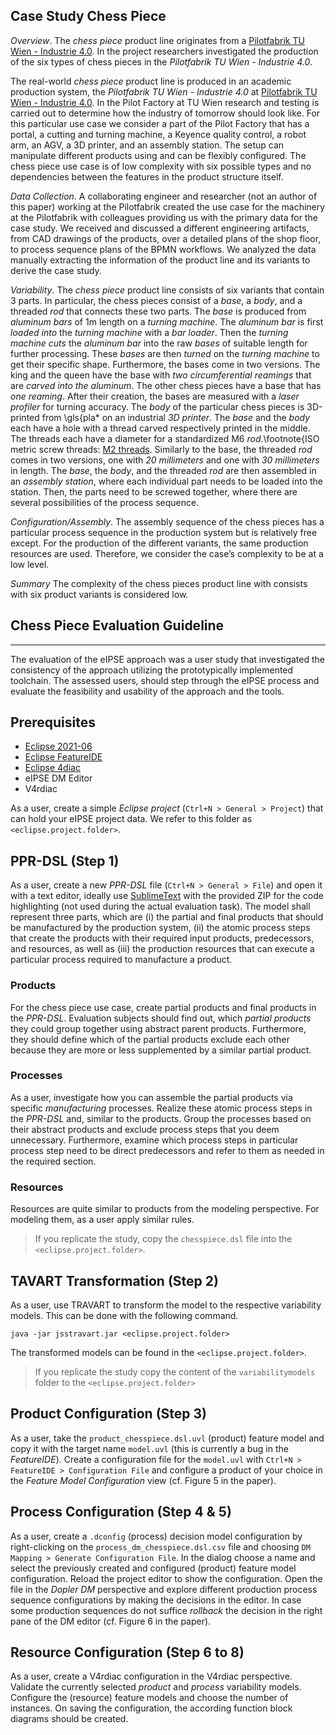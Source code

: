 Case Study Chess Piece
----------------------

*Overview*. The *chess piece* product line originates from a [Pilotfabrik TU Wien - Industrie 4.0](https://www.pilotfabrik.at). In the project researchers investigated the production of the six types of chess pieces in the *Pilotfabrik TU Wien - Industrie 4.0*.

The real-world *chess piece* product line is produced in an academic production system, the *Pilotfabrik TU Wien - Industrie 4.0* at [Pilotfabrik TU Wien - Industrie 4.0](https://www.pilotfabrik.at). In the Pilot Factory at TU Wien research and testing is carried out to determine how the industry of tomorrow should look like. For this particular use case we consider a part of the Pilot Factory that has a portal, a cutting and turning machine, a Keyence quality control, a robot arm, an AGV, a 3D printer, and an assembly station. The setup can manipulate different products using and can be flexibly configured. The chess piece use case is of low complexity with six possible types and no dependencies between the features in the product structure itself.

*Data Collection*. A collaborating engineer and researcher (not an author of this paper) working at the Pilotfabrik created the use case for the machinery at the Pilotfabrik with colleagues providing us with the primary data for the case study. We received and discussed a different engineering artifacts, from CAD drawings of the products, over a detailed plans of the shop floor, to process sequence plans of the BPMN workflows. We analyzed the data manually extracting the information of the product line and its variants to derive the case study.

*Variability*. The *chess piece* product line consists of six variants that contain 3 parts. In particular, the chess pieces consist of a *base*, a *body*, and a threaded *rod* that connects these two parts. The *base* is produced from *aluminum bars* of 1m length on a *turning machine*. The *aluminum bar* is first *loaded into* the *turning machine* with a *bar loader*. Then the *turning machine* *cuts* the *aluminum bar* into the raw *bases* of suitable length for further processing. These *bases* are then *turned* on the *turning machine* to get their specific shape. Furthermore, the bases come in two versions. The king and the queen have the base with *two circumferential reamings* that are *carved into the aluminum*. The other chess pieces have a base that has *one reaming*. After their creation, the bases are measured with a *laser profiler* for turning accuracy. The *body* of the particular chess pieces is 3D-printed from \gls{pla* on an industrial *3D printer*. The *base* and the *body* each have a hole with a thread carved respectively printed in the middle. The threads each have a diameter for a standardized M6 *rod*.\footnote{ISO metric screw threads: [M2 threads](https://w.wiki/_wm23). Similarly to the base, the threaded *rod* comes in two versions, one with *20 millimeters* and one with *30 millimeters* in length. The *base*, the *body*, and the threaded *rod* are then assembled in an *assembly station*, where each individual part needs to be loaded into the station. Then, the parts need to be screwed together, where there are several possibilities of the process sequence.

*Configuration/Assembly*. The assembly sequence of the chess pieces has a particular process sequence in the production system but is relatively free except. For the production of the different variants, the same production resources are used. Therefore, we consider the case’s complexity to be at a low level.

*Summary* The complexity of the chess pieces product line with consists with six product variants is considered low.

Chess Piece Evaluation Guideline
--------------------------------
--------------------------------

The evaluation of the eIPSE approach was a user study that investigated the consistency of the approach utilizing the prototypically implemented toolchain. The assessed users, should step through the eIPSE process and evaluate the feasibility and usability of the approach and the tools.

## Prerequisites

- [Eclipse 2021-06](https://www.eclipse.org/downloads/packages/release/2021-06/r)
- [Eclipse FeatureIDE](https://featureide.github.io/)
- [Eclipse 4diac](https://www.eclipse.org/4diac/)
- eIPSE DM Editor
- V4rdiac

As a user, create a simple *Eclipse project* (`Ctrl+N > General > Project`) that can hold your eIPSE project data.
We refer to this folder as `<eclipse.project.folder>`.

## PPR-DSL (Step 1)

As a user, create a new *PPR-DSL* file (`Ctrl+N > General > File`) and open it with a text editor, ideally use [SublimeText](https://www.sublimetext.com/) with the provided ZIP for the code highlighting (not used during the actual evaluation task). The model shall represent three parts, which are (i) the partial and final products that should be manufactured by the production system, (ii) the atomic process steps that create the products with their required input products, predecessors, and resources, as well as (iii) the production resources that can execute a particular process required to manufacture a product.

### Products
For the chess piece use case, create partial products and final products in the *PPR-DSL*. Evaluation subjects should find out, which *partial products* they could group together using abstract parent products. Furthermore, they should define which of the partial products exclude each other because they are more or less supplemented by a similar partial product.

### Processes
As a user, investigate how you can assemble the partial products via specific *manufacturing* processes. Realize these atomic process steps in the *PPR-DSL* and, similar to the products. Group the processes based on their abstract products and exclude process steps that you deem unnecessary. Furthermore, examine which process steps in particular process step need to be direct predecessors and refer to them as needed in the required section.

### Resources
Resources are quite similar to products from the modeling perspective. For modeling them, as a user apply similar rules.

> If you replicate the study, copy the `chesspiece.dsl` file into the `<eclipse.project.folder>`.


## TAVART Transformation (Step 2)

As a user, use TRAVART to transform the model to the respective variability models. This can be done with the following command.

    java -jar jsstravart.jar <eclipse.project.folder>

The transformed models can be found in the `<eclipse.project.folder>`.

> If you replicate the study copy the content of the `variabilitymodels` folder to the `<eclipse.project.folder>`

## Product Configuration (Step 3)

As a user, take the `product_chesspiece.dsl.uvl` (product) feature model and copy it with the target name `model.uvl` (this is currently a bug in the *FeatureIDE*). Create a configuration file for the `model.uvl` with `Ctrl+N > FeatureIDE > Configuration File` and configure a product of your choice in the *Feature Model Configuration* view (cf. Figure 5 in the paper).

## Process Configuration (Step 4 & 5)

As a user, create a `.dconfig` (process) decision model configuration by right-clicking on the `process_dm_chesspiece.dsl.csv` file and choosing `DM Mapping > Generate Configuration File`. In the dialog choose a name and select the previously created and configured (product) feature model configuration. Reload the project editor to show the configuration. Open the file in the *Dopler DM* perspective and explore different production process sequence configurations by making the decisions in the editor. In case some production sequences do not suffice *rollback* the decision in the right pane of the DM editor (cf. Figure 6 in the paper).

## Resource Configuration (Step 6 to 8)

As a user, create a V4rdiac configuration in the V4rdiac perspective.
Validate the currently selected *product* and *process* variability models.
Configure the (resource) feature models and choose the number of instances.
On saving the configuration, the according function block diagrams should be created.
